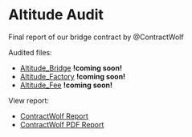 # Altitude Audit

Final report of our bridge contract by @ContractWolf

Audited files:

+ [Altitude_Bridge](https://github.com/altitudedefi/contracts/audit/Altitude_Bridge.sol) **!coming soon!**
+ [Altitude_Factory](https://github.com/altitudedefi/contracts/audit/Altitude_Factory.sol) **!coming soon!**
+ [Altitude_Fee](https://github.com/altitudedefi/contracts/audit/Altitude_Fee.sol) **!coming soon!**

View report:

- [ContractWolf Report](https://contractwolf.io/projects/altitude-defi)
- [ContractWolf PDF Report](https://github.com/ContractWolf/smart-contract-audits/blob/main/ContractWolf_Audit_AltitudeDEFI_Bridge.pdf)

